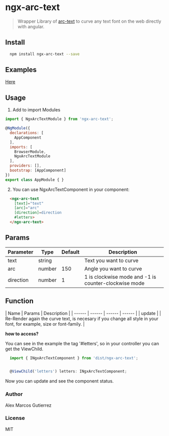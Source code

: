 # ngx-arc-text

> Wrapper Library of [arc-text](https://github.com/kappys1/arc-text) to curve any text font on the web directly with angular.

## Install

```bash
  npm install ngx-arc-text --save
```

## Examples

[Here](https://kappys1.github.io/ngx-arc-text/)


## Usage

1. Add to import Modules

```js
import { NgxArcTextModule } from 'ngx-arc-text';

@NgModule({
  declarations: [
    AppComponent
  ],
  imports: [
    BrowserModule,
    NgxArcTextModule
  ],
  providers: [],
  bootstrap: [AppComponent]
})
export class AppModule { }
```

2. You can use NgxArcTextComponent in your component:

```html
  <ngx-arc-text
    [text]="text"
    [arc]="arc"
    [direction]=direction
    #letters>
  </ngx-arc-text>
```

## Params
| Parameter | Type | Default | Description |
| ------ | ------ | ------ | ------ |
| text | string |  | Text you want to curve |
| arc | number | 150 | Angle you want to curve |
| direction | number | 1 | 1 is clockwise mode and -1 is counter-clockwise mode |

## Function
| Name | Params | Description |
| ------ | ------ | ------ | ------ |
| update |  | Re-Render again the curve text, is necesary if you change all style in your font, for example, size or font-family. |

**how to access?**

You can see in the example the tag '#letters', so in your controller you can get the ViewChild. 

```js
  import { INgxArcTextComponent } from 'dist/ngx-arc-text';


  @ViewChild('letters') letters: INgxArcTextComponent;
```

Now you can update and see the component status.


### Author
Alex Marcos Gutierrez

### License
MIT
